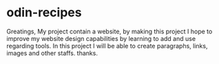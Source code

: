 # odin-recipes
Greatings,
My project contain a website,
by making this project I hope to improve my website design capabilities by learning to add and use regarding tools.
In this project I will be able to create paragraphs, links, images and other staffs.
thanks.